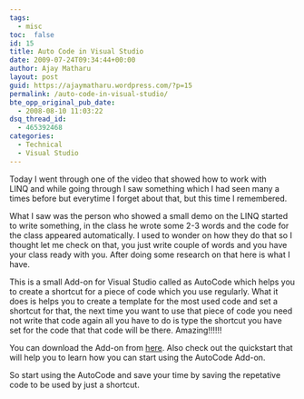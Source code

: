 ```yaml
---
tags: 
  - misc
toc:  false
id: 15
title: Auto Code in Visual Studio
date: 2009-07-24T09:34:44+00:00
author: Ajay Matharu
layout: post
guid: https://ajaymatharu.wordpress.com/?p=15
permalink: /auto-code-in-visual-studio/
bte_opp_original_pub_date:
  - 2008-08-10 11:03:22
dsq_thread_id:
  - 465392468
categories:
  - Technical
  - Visual Studio
---
```

Today I went through one of the video that showed how to work with LINQ and while going through I saw something which I had seen many a times before but everytime I forget about that, but this time I remembered.

What I saw was the person who showed a small demo on the LINQ started to write something, in the class he wrote some 2-3 words and the code for the class appeared automatically. I used to wonder on how they do that so I thought let me check on that, you just write couple of words and you have your class ready with you. After doing some research on that here is what I have.

This is a small Add-on for Visual Studio called as AutoCode which helps you to create a shortcut for a piece of code which you use regularly. What it does is helps you to create a template for the most used code and set a shortcut for that, the next time you want to use that piece of code you need not write that code again all you have to do is type the shortcut you have set for the code that that code will be there. Amazing!!!!!!

You can download the Add-on from <a title="AutoCode" href="https://www.devprojects.net/download.aspx" target="_blank">here</a>. Also check out the quickstart that will help you to learn how you can start using the AutoCode Add-on.

So start using the AutoCode and save your time by saving the repetative code to be used by just a shortcut.
